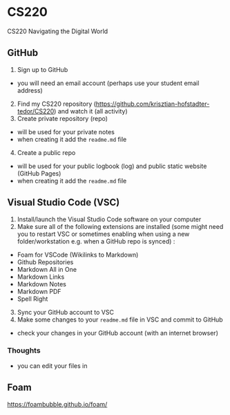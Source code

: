 # CS220
CS220 Navigating the Digital World

## GitHub 
1. Sign up to GitHub
 - you will need an email account (perhaps use your student email address)
2. Find my CS220 repository (https://github.com/krisztian-hofstadter-tedor/CS220) and watch it (all activity)
3. Create private repository (repo)
  - will be used for your private notes
  - when creating it add the `readme.md` file
4. Create a public repo 
  - will be used for your public logbook (log) and public static website (GitHub Pages) 
  - when creating it add the `readme.md` file

## Visual Studio Code (VSC)
1. Install/launch the Visual Studio Code software on your computer
2. Make sure all of the following extensions are installed (some might need you to restart VSC or sometimes enabling when using a new folder/workstation e.g. when a GitHub repo is synced) :
  - Foam for VSCode (Wikilinks to Markdown)
  - Github Repositories
  - Markdown All in One
  - Markdown Links
  - Markdown Notes
  - Markdown PDF
  - Spell Right
3. Sync your GitHub account to VSC
4. Make some changes to your `readme.md` file in VSC and commit to GitHub
 - check your changes in your GitHub account (with an internet browser)

### Thoughts
- you can edit your files in 

## Foam 
https://foambubble.github.io/foam/
